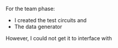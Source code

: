 For the team phase:
* I created the test circuits and 
* The data generator


 However, I could not get it to interface with